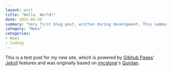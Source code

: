 ```yaml
---
layout: post
title: "Hello, World!"
date: 2022-05-20
summary: "Very first blog post, written during development. This summary was added later while additional features were being added."
category: "News"
categories:
- News
- Coding
---
```


This is a test post for my new site, which is powered by [Gibhub Pages](https://pages.github.com/)' [Jekyll](http://jekyllrb.com) features and was originally based on [jmcglone](https://github.com/jmcglone)'s [Quinlan](https://github.com/jmcglone/quinlan).


